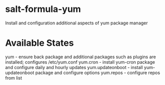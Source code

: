 # salt-formula-yum
Install and configuration additional aspects of yum package manager

# Available States

yum - ensure back package and additional packages such as plugins are installed; configures /etc/yum.conf
yum.cron - install yum-cron package and configure daily and hourly updates
yum.updateonboot - install yum-updateonboot package and configure options
yum.repos - configure repos from list
